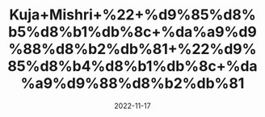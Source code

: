 ---
title: 'Kuja+Mishri+%22+%d9%85%d8%b5%d8%b1%db%8c+%da%a9%d9%88%d8%b2%db%81+%22%d9%85%d8%b4%d8%b1%db%8c+%da%a9%d9%88%d8%b2%db%81'
date: '2022-11-17' 
metatag: '' 
inventory: '0' 
draft: false 
# meta description 
shortDescripton: 'Rock+Sugar%22++It+helps+increase+hemoglobin+levels%2c+but+also+regenerates+blood+circulation+in+the+body.'
description: 'Seed+%d8%aa%d8%ae%d9%85++%d8%a8%db%8c%d8%ac'
longdescription: ''
tags: ''
brand: ''
subCategory: ''
sellCount: '0'
featured: True
# product Price
price: '80.0'
# Product Short Description
shortDescription: 'Rock+Sugar%22++It+helps+increase+hemoglobin+levels%2c+but+also+regenerates+blood+circulation+in+the+body.'
productID: '6484B42C-6E3B-ED11-996A-005056B3A416'
type: 'products'
category: 'Seed+%d8%aa%d8%ae%d9%85++%d8%a8%db%8c%d8%ac' 
thumnailproduct: 'https://eraconnect.blob.core.windows.net/product-images/aminsaddiquidawakhana/92dbefda-590b-4421-9c0e-442d2940502c.webp' 
images:
  - image: 'https://eraconnect.blob.core.windows.net/product-images/aminsaddiquidawakhana/92dbefda-590b-4421-9c0e-442d2940502c.webp'  
Variants:
---